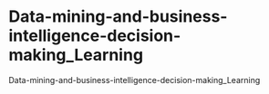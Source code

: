 # Data-mining-and-business-intelligence-decision-making_Learning
Data-mining-and-business-intelligence-decision-making_Learning
